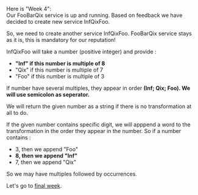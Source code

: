 Here is "Week 4":  
Our FooBarQix service is up and running. Based on feedback we have decided to create new service InfQixFoo.

So, we need to create another service InfQixFoo. FooBarQix service stays as it is, this is mandatory for our reputation!

InfQixFoo will take a number (positive integer) and provide :
- **"Inf" if this number is multiple of 8**
- "Qix" if this number is multiple of 7
- "Foo" if this number is multiple of 3

If number have several multiples, they appear in order **(Inf; Qix; Foo). We will use semicolon as seperator.**

We will return the given number as a string if there is no transformation at all to do.

If the given number contains specific digit, we will apppend a word to the transformation in the order they appear in the number.
So if a number contains :
- 3, then we append "Foo"
- **8, then we append "Inf"**
- 7, then we append "Qix"

So we may have multiples followed by occurrences.


Let's go to [final week](./week_5.md).



